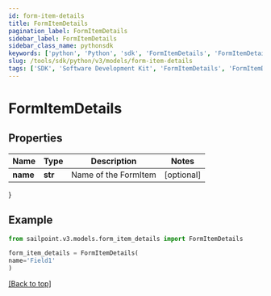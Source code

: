 ```yaml
---
id: form-item-details
title: FormItemDetails
pagination_label: FormItemDetails
sidebar_label: FormItemDetails
sidebar_class_name: pythonsdk
keywords: ['python', 'Python', 'sdk', 'FormItemDetails', 'FormItemDetails']
slug: /tools/sdk/python/v3/models/form-item-details
tags: ['SDK', 'Software Development Kit', 'FormItemDetails', 'FormItemDetails']
---
```


# FormItemDetails

## Properties

| Name     | Type    | Description          | Notes      |
| -------- | ------- | -------------------- | ---------- |
| **name** | **str** | Name of the FormItem | [optional] |

}

## Example

```python
from sailpoint.v3.models.form_item_details import FormItemDetails

form_item_details = FormItemDetails(
name='Field1'
)

```

[[Back to top]](#)
